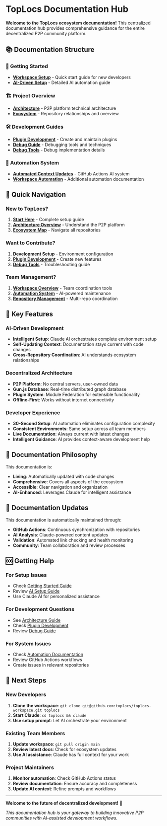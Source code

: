 # TopLocs Documentation Hub

**Welcome to the TopLocs ecosystem documentation!** This centralized documentation hub provides comprehensive guidance for the entire decentralized P2P community platform.

## 📚 Documentation Structure

### 🚀 Getting Started
- **[Workspace Setup](./workspace/getting-started.md)** - Quick start guide for new developers
- **[AI-Driven Setup](./workspace/ai-setup-guide.md)** - Detailed AI automation guide

### 🏗️ Project Overview
- **[Architecture](./project/architecture.md)** - P2P platform technical architecture
- **[Ecosystem](./project/ecosystem.md)** - Repository relationships and overview

### 🛠️ Development Guides
- **[Plugin Development](./development/plugin-development.md)** - Create and maintain plugins
- **[Debug Guide](./development/debug-guide.md)** - Debugging tools and techniques
- **[Debug Tools](./development/debug-tools.md)** - Debug implementation details

### 🤖 Automation System
- **[Automated Context Updates](./automation/automated-context-updates.md)** - GitHub Actions AI system
- **[Workspace Automation](./automation/)** - Additional automation documentation

## 🎯 Quick Navigation

### New to TopLocs?
1. **[Start Here](./workspace/getting-started.md)** - Complete setup guide
2. **[Architecture Overview](./project/architecture.md)** - Understand the P2P platform
3. **[Ecosystem Map](./project/ecosystem.md)** - Navigate all repositories

### Want to Contribute?
1. **[Development Setup](./workspace/getting-started.md#development-environment-setup)** - Environment configuration
2. **[Plugin Development](./development/plugin-development.md)** - Create new features
3. **[Debug Tools](./development/debug-guide.md)** - Troubleshooting guide

### Team Management?
1. **[Workspace Overview](./workspace/)** - Team coordination tools
2. **[Automation System](./automation/)** - AI-powered maintenance
3. **[Repository Management](./project/ecosystem.md)** - Multi-repo coordination

## 🌟 Key Features

### AI-Driven Development
- **Intelligent Setup**: Claude AI orchestrates complete environment setup
- **Self-Updating Context**: Documentation stays current with code changes
- **Cross-Repository Coordination**: AI understands ecosystem relationships

### Decentralized Architecture
- **P2P Platform**: No central servers, user-owned data
- **Gun.js Database**: Real-time distributed graph database
- **Plugin System**: Module Federation for extensible functionality
- **Offline-First**: Works without internet connectivity

### Developer Experience
- **30-Second Setup**: AI automation eliminates configuration complexity
- **Consistent Environments**: Same setup across all team members
- **Live Documentation**: Always current with latest changes
- **Intelligent Guidance**: AI provides context-aware development help

## 📖 Documentation Philosophy

This documentation is:
- **Living**: Automatically updated with code changes
- **Comprehensive**: Covers all aspects of the ecosystem
- **Accessible**: Clear navigation and organization
- **AI-Enhanced**: Leverages Claude for intelligent assistance

## 🔄 Documentation Updates

This documentation is automatically maintained through:
- **GitHub Actions**: Continuous synchronization with repositories
- **AI Analysis**: Claude-powered content updates
- **Validation**: Automated link checking and health monitoring
- **Community**: Team collaboration and review processes

## 🆘 Getting Help

### For Setup Issues
- Check [Getting Started Guide](./workspace/getting-started.md)
- Review [AI Setup Guide](./workspace/ai-setup-guide.md)
- Use Claude AI for personalized assistance

### For Development Questions
- See [Architecture Guide](./project/architecture.md)
- Check [Plugin Development](./development/plugin-development.md)
- Review [Debug Guide](./development/debug-guide.md)

### For System Issues
- Check [Automation Documentation](./automation/)
- Review GitHub Actions workflows
- Create issues in relevant repositories

## 🚀 Next Steps

### New Developers
1. **Clone the workspace**: `git clone git@github.com:toplocs/toplocs-workspace.git toplocs`
2. **Start Claude**: `cd toplocs && claude`
3. **Use setup prompt**: Let AI orchestrate your environment

### Existing Team Members
1. **Update workspace**: `git pull origin main`
2. **Review latest docs**: Check for ecosystem updates
3. **Use AI assistance**: Claude has full context for your work

### Project Maintainers
1. **Monitor automation**: Check GitHub Actions status
2. **Review documentation**: Ensure accuracy and completeness
3. **Update AI context**: Refine prompts and workflows

---

**Welcome to the future of decentralized development!** 🎉

*This documentation hub is your gateway to building innovative P2P communities with AI-assisted development workflows.*